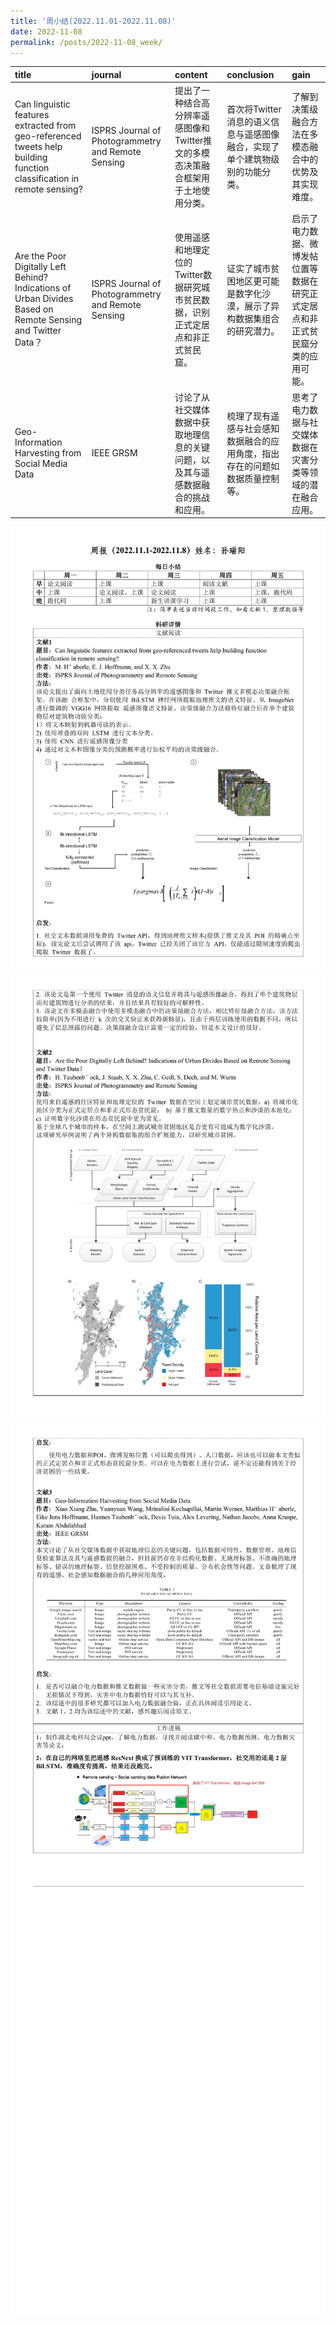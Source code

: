 ```yaml
---
title: '周小结(2022.11.01-2022.11.08)'
date: 2022-11-08
permalink: /posts/2022-11-08_week/
---
```

| title                                                                                                                 | journal                                            | content                                                                           | conclusion                                                                   | gain                                                                             |
|:----------------------------------------------------------------------------------------------------------------------|:---------------------------------------------------|:----------------------------------------------------------------------------------|:-----------------------------------------------------------------------------|:---------------------------------------------------------------------------------|
| Can linguistic features extracted from geo-referenced tweets help building function classification in remote sensing? | ISPRS Journal of Photogrammetry and Remote Sensing | 提出了一种结合高分辨率遥感图像和Twitter推文的多模态决策融合框架用于土地使用分类。 | 首次将Twitter消息的语义信息与遥感图像融合，实现了单个建筑物级别的功能分类。  | 了解到决策级融合方法在多模态融合中的优势及其实现难度。                           |
| Are the Poor Digitally Left Behind? Indications of Urban Divides Based on Remote Sensing and Twitter Data？           | ISPRS Journal of Photogrammetry and Remote Sensing | 使用遥感和地理定位的Twitter数据研究城市贫民数据，识别正式定居点和非正式贫民窟。   | 证实了城市贫困地区更可能是数字化沙漠，展示了异构数据集组合的研究潜力。       | 启示了电力数据、微博发帖位置等数据在研究正式定居点和非正式贫民窟分类的应用可能。 |
| Geo-Information Harvesting from Social Media Data                                                                     | IEEE GRSM                                          | 讨论了从社交媒体数据中获取地理信息的关键问题，以及其与遥感数据融合的挑战和应用。  | 梳理了现有遥感与社会感知数据融合的应用角度，指出存在的问题如数据质量控制等。 | 思考了电力数据与社交媒体数据在灾害分类等领域的潜在融合应用。                     |


![image](/files/post/2022-11-08-week/0.jpg)
![image](/files/post/2022-11-08-week/1.jpg)
![image](/files/post/2022-11-08-week/2.jpg)
![image](/files/post/2022-11-08-week/3.jpg)